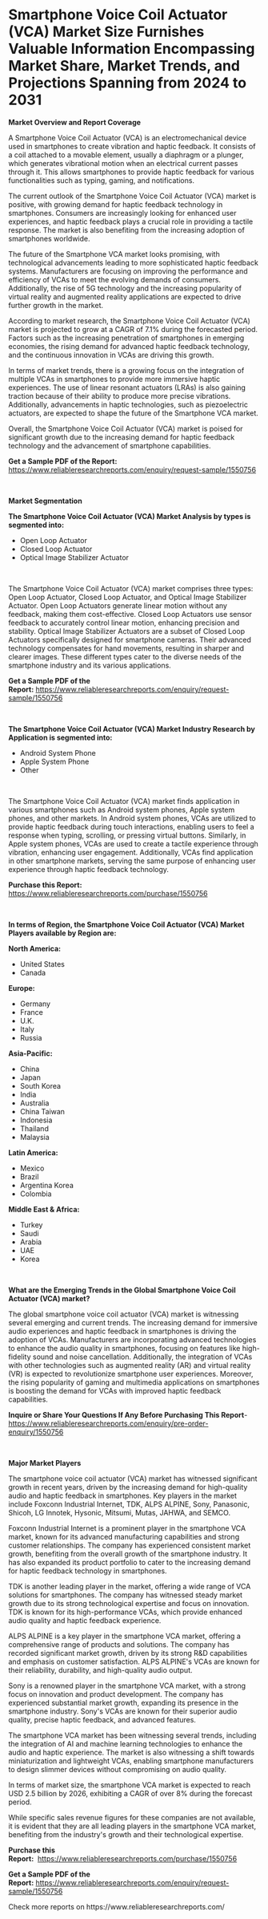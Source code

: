 <p><h1>Smartphone Voice Coil Actuator (VCA) Market Size Furnishes Valuable Information Encompassing Market Share, Market Trends, and Projections Spanning from 2024 to 2031</h1></p><p><strong>Market Overview and Report Coverage</strong></p>
<p><p>A Smartphone Voice Coil Actuator (VCA) is an electromechanical device used in smartphones to create vibration and haptic feedback. It consists of a coil attached to a movable element, usually a diaphragm or a plunger, which generates vibrational motion when an electrical current passes through it. This allows smartphones to provide haptic feedback for various functionalities such as typing, gaming, and notifications.</p><p>The current outlook of the Smartphone Voice Coil Actuator (VCA) market is positive, with growing demand for haptic feedback technology in smartphones. Consumers are increasingly looking for enhanced user experiences, and haptic feedback plays a crucial role in providing a tactile response. The market is also benefiting from the increasing adoption of smartphones worldwide.</p><p>The future of the Smartphone VCA market looks promising, with technological advancements leading to more sophisticated haptic feedback systems. Manufacturers are focusing on improving the performance and efficiency of VCAs to meet the evolving demands of consumers. Additionally, the rise of 5G technology and the increasing popularity of virtual reality and augmented reality applications are expected to drive further growth in the market.</p><p>According to market research, the Smartphone Voice Coil Actuator (VCA) market is projected to grow at a CAGR of 7.1% during the forecasted period. Factors such as the increasing penetration of smartphones in emerging economies, the rising demand for advanced haptic feedback technology, and the continuous innovation in VCAs are driving this growth.</p><p>In terms of market trends, there is a growing focus on the integration of multiple VCAs in smartphones to provide more immersive haptic experiences. The use of linear resonant actuators (LRAs) is also gaining traction because of their ability to produce more precise vibrations. Additionally, advancements in haptic technologies, such as piezoelectric actuators, are expected to shape the future of the Smartphone VCA market.</p><p>Overall, the Smartphone Voice Coil Actuator (VCA) market is poised for significant growth due to the increasing demand for haptic feedback technology and the advancement of smartphone capabilities.</p></p>
<p><strong>Get a Sample PDF of the Report:</strong> <a href="https://www.reliableresearchreports.com/enquiry/request-sample/1550756">https://www.reliableresearchreports.com/enquiry/request-sample/1550756</a></p>
<p>&nbsp;</p>
<p><strong>Market Segmentation</strong></p>
<p><strong>The Smartphone Voice Coil Actuator (VCA) Market Analysis by types is segmented into:</strong></p>
<p><ul><li>Open Loop Actuator</li><li>Closed Loop Actuator</li><li>Optical Image Stabilizer Actuator</li></ul></p>
<p>&nbsp;</p>
<p><p>The Smartphone Voice Coil Actuator (VCA) market comprises three types: Open Loop Actuator, Closed Loop Actuator, and Optical Image Stabilizer Actuator. Open Loop Actuators generate linear motion without any feedback, making them cost-effective. Closed Loop Actuators use sensor feedback to accurately control linear motion, enhancing precision and stability. Optical Image Stabilizer Actuators are a subset of Closed Loop Actuators specifically designed for smartphone cameras. Their advanced technology compensates for hand movements, resulting in sharper and clearer images. These different types cater to the diverse needs of the smartphone industry and its various applications.</p></p>
<p><strong>Get a Sample PDF of the Report:</strong>&nbsp;<a href="https://www.reliableresearchreports.com/enquiry/request-sample/1550756">https://www.reliableresearchreports.com/enquiry/request-sample/1550756</a></p>
<p>&nbsp;</p>
<p><strong>The Smartphone Voice Coil Actuator (VCA) Market Industry Research by Application is segmented into:</strong></p>
<p><ul><li>Android System Phone</li><li>Apple System Phone</li><li>Other</li></ul></p>
<p>&nbsp;</p>
<p><p>The Smartphone Voice Coil Actuator (VCA) market finds application in various smartphones such as Android system phones, Apple system phones, and other markets. In Android system phones, VCAs are utilized to provide haptic feedback during touch interactions, enabling users to feel a response when typing, scrolling, or pressing virtual buttons. Similarly, in Apple system phones, VCAs are used to create a tactile experience through vibration, enhancing user engagement. Additionally, VCAs find application in other smartphone markets, serving the same purpose of enhancing user experience through haptic feedback technology.</p></p>
<p><strong>Purchase this Report:</strong>&nbsp; <a href="https://www.reliableresearchreports.com/purchase/1550756">https://www.reliableresearchreports.com/purchase/1550756</a></p>
<p>&nbsp;</p>
<p><strong>In terms of Region, the Smartphone Voice Coil Actuator (VCA) Market Players available by Region are:</strong></p>
<p>
    <p> <strong> North America: </strong>
        <ul>
            <li>United States</li>
            <li>Canada</li>
        </ul>
        </p> 
    <p> <strong> Europe: </strong>
        <ul>
            <li>Germany</li>
            <li>France</li>
            <li>U.K.</li>
            <li>Italy</li>
            <li>Russia</li>
        </ul>
        </p> 
    <p> <strong> Asia-Pacific: </strong>
        <ul>
            <li>China</li>
            <li>Japan</li>
            <li>South Korea</li>
            <li>India</li>
            <li>Australia</li>
            <li>China Taiwan</li>
            <li>Indonesia</li>
            <li>Thailand</li>
            <li>Malaysia</li>
        </ul>
        </p> 
    <p> <strong> Latin America: </strong>
        <ul>
            <li>Mexico</li>
            <li>Brazil</li>
            <li>Argentina Korea</li>
            <li>Colombia</li>
        </ul>
        </p> 
    <p> <strong> Middle East & Africa: </strong>
        <ul>
            <li>Turkey</li>
            <li>Saudi</li>
            <li>Arabia</li>
            <li>UAE</li>
            <li>Korea</li>
        </ul>
    </p>
    </p>
<p>&nbsp;</p>
<p><strong>What are the Emerging Trends in the Global Smartphone Voice Coil Actuator (VCA) market?</strong></p>
<p><p>The global smartphone voice coil actuator (VCA) market is witnessing several emerging and current trends. The increasing demand for immersive audio experiences and haptic feedback in smartphones is driving the adoption of VCAs. Manufacturers are incorporating advanced technologies to enhance the audio quality in smartphones, focusing on features like high-fidelity sound and noise cancellation. Additionally, the integration of VCAs with other technologies such as augmented reality (AR) and virtual reality (VR) is expected to revolutionize smartphone user experiences. Moreover, the rising popularity of gaming and multimedia applications on smartphones is boosting the demand for VCAs with improved haptic feedback capabilities.</p></p>
<p><strong>Inquire or Share Your Questions If Any Before Purchasing This Report</strong>- <a href="https://www.reliableresearchreports.com/enquiry/pre-order-enquiry/1550756">https://www.reliableresearchreports.com/enquiry/pre-order-enquiry/1550756</a></p>
<p>&nbsp;</p>
<p><strong>Major Market Players</strong></p>
<p><p>The smartphone voice coil actuator (VCA) market has witnessed significant growth in recent years, driven by the increasing demand for high-quality audio and haptic feedback in smartphones. Key players in the market include Foxconn Industrial Internet, TDK, ALPS ALPINE, Sony, Panasonic, Shicoh, LG Innotek, Hysonic, Mitsumi, Mutas, JAHWA, and SEMCO.</p><p>Foxconn Industrial Internet is a prominent player in the smartphone VCA market, known for its advanced manufacturing capabilities and strong customer relationships. The company has experienced consistent market growth, benefiting from the overall growth of the smartphone industry. It has also expanded its product portfolio to cater to the increasing demand for haptic feedback technology in smartphones. </p><p>TDK is another leading player in the market, offering a wide range of VCA solutions for smartphones. The company has witnessed steady market growth due to its strong technological expertise and focus on innovation. TDK is known for its high-performance VCAs, which provide enhanced audio quality and haptic feedback experience.</p><p>ALPS ALPINE is a key player in the smartphone VCA market, offering a comprehensive range of products and solutions. The company has recorded significant market growth, driven by its strong R&D capabilities and emphasis on customer satisfaction. ALPS ALPINE's VCAs are known for their reliability, durability, and high-quality audio output.</p><p>Sony is a renowned player in the smartphone VCA market, with a strong focus on innovation and product development. The company has experienced substantial market growth, expanding its presence in the smartphone industry. Sony's VCAs are known for their superior audio quality, precise haptic feedback, and advanced features.</p><p>The smartphone VCA market has been witnessing several trends, including the integration of AI and machine learning technologies to enhance the audio and haptic experience. The market is also witnessing a shift towards miniaturization and lightweight VCAs, enabling smartphone manufacturers to design slimmer devices without compromising on audio quality.</p><p>In terms of market size, the smartphone VCA market is expected to reach USD 2.5 billion by 2026, exhibiting a CAGR of over 8% during the forecast period. </p><p>While specific sales revenue figures for these companies are not available, it is evident that they are all leading players in the smartphone VCA market, benefiting from the industry's growth and their technological expertise.</p></p>
<p><strong>Purchase this Report:</strong>&nbsp;&nbsp;<a href="https://www.reliableresearchreports.com/purchase/1550756">https://www.reliableresearchreports.com/purchase/1550756</a></p>
<p></p>
<p><strong>Get a Sample PDF of the Report:</strong>&nbsp;<a href="https://www.reliableresearchreports.com/enquiry/request-sample/1550756">https://www.reliableresearchreports.com/enquiry/request-sample/1550756</a></p>
<p>Check more reports on https://www.reliableresearchreports.com/</p>